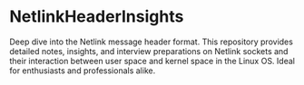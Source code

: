 # NetlinkHeaderInsights
Deep dive into the Netlink message header format. This repository provides detailed notes, insights, and interview preparations on Netlink sockets and their interaction between user space and kernel space in the Linux OS. Ideal for enthusiasts and professionals alike.
